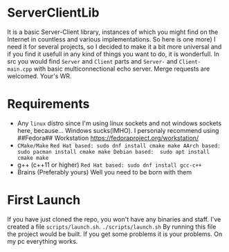 # ServerClientLib
It is a basic Server-Client library, instances of which you might find on the Internet in countless and various implementations. 
So here is one more) I need it for several projects, so I decided to make it a bit more universal and 
if you find it usefull in any kind of things you want to do, it is wonderfull. In src you would find `Server` and 
`Client` parts and `Server-` and `Client-main.cpp` with basic multiconnectional echo server. Merge requests are welcomed.
    Your's WR.

# Requirements
 - Any `linux` distro since I'm using linux sockets and not windows sockets here, because... Windows sucks(IMHO). I personaly
 recommend using ##Fedora## Workstation https://fedoraproject.org/workstation/
 - `CMake/Make`
        ```Red Hat based: sudo dnf install cmake make
        AArch based:   sudo pacman install cmake make
        Debian based:  sudo apt install cmake make```
 - g++ (c++11 or higher)
        ```Red Hat based: sudo dnf install gcc-c++```
 - Brains (Preferably yours)
    Well you need to be born with them

# First Launch
If you have just cloned the repo, you won't have any binaries and staff. I've created a file `scripts/launch.sh`. 
        ```./scripts/launch.sh```
By running this file the project would be built. If you get some problems it is your problems. On my pc everything works.